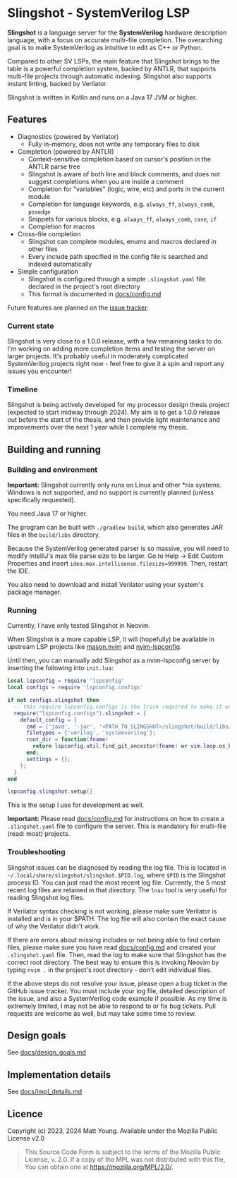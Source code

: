 # Slingshot - SystemVerilog LSP
**Slingshot** is a language server for the **SystemVerilog** hardware description language, with
a focus on accurate multi-file completion. The overarching goal is to make SystemVerilog 
as intuitive to edit as C++ or Python.

Compared to other SV LSPs, the main feature that Slingshot brings to the table is a powerful completion 
system, backed by ANTLR, that supports multi-file projects through automatic indexing. Slingshot also
supports instant linting, backed by Verilator.

Slingshot is written in Kotlin and runs on a Java 17 JVM or higher.

## Features
- Diagnostics (powered by Verilator)
  - Fully in-memory, does not write any temporary files to disk
- Completion (powered by ANTLR)
  - Context-sensitive completion based on cursor's position in the ANTLR parse tree 
  - Slingshot is aware of both line and block comments, and does not suggest completions when you are inside
    a comment
  - Completion for "variables" (logic, wire, etc) and ports in the current module
  - Completion for language keywords, e.g. `always_ff`, `always_comb`, `posedge`
  - Snippets for various blocks, e.g. `always_ff`, `always_comb`, `case`, `if`
  - Completion for macros
- Cross-file completion
  - Slingshot can complete modules, enums and macros declared in other files
  - Every include path specified in the config file is searched and indexed automatically
- Simple configuration
  - Slingshot is configured through a simple `.slingshot.yaml` file declared in the project's root
  directory
  - This format is documented in [docs/config.md](docs/config.md)
  
Future features are planned on the [issue tracker](https://github.com/mattyoung101/slingshot/issues).

### Current state
Slingshot is very close to a 1.0.0 release, with a few remaining tasks to do. I'm
working on adding more completion items and testing the server on larger projects. It's probably useful in
moderately complicated SystemVerilog projects right now - feel free to give it a spin and report
any issues you encounter!

### Timeline
Slingshot is being actively developed for my processor design thesis project (expected to start midway
through 2024). My aim is to get a 1.0.0 release out before the start of the thesis, and then provide
light maintenance and improvements over the next 1 year while I complete my thesis.

## Building and running
### Building and environment
**Important:** Slingshot currently only runs on Linux and other *nix systems. Windows is not 
supported, and no support is currently planned (unless specifically requested).

You need Java 17 or higher. 

The program can be built with `./gradlew build`, which also generates JAR files in the `build/libs` directory.

Because the SystemVerilog generated parser is so massive, you will need to modify IntelliJ's max file parse
size to be larger. Go to Help -> Edit Custom Properties and insert `idea.max.intellisense.filesize=999999`.
Then, restart the IDE.

You also need to download and install Verilator using your system's package manager.

### Running
Currently, I have only tested Slingshot in Neovim.

When Slingshot is a more capable LSP, it will (hopefully) be available in upstream LSP projects like
[mason.nvim](https://github.com/williamboman/mason.nvim) and [nvim-lspconfig](https://github.com/neovim/nvim-lspconfig).

Until then, you can manually add Slingshot as a nvim-lspconfig server by inserting the following into `init.lua`:

```lua
local lspconfig = require 'lspconfig'
local configs = require 'lspconfig.configs'

if not configs.slingshot then
  -- this require lspconfig.configs is the trick required to make it work
  require("lspconfig.configs").slingshot = {
    default_config = {
      cmd = {'java', '-jar', '<PATH_TO_SLINGSHOT>/slingshot/build/libs/slingshot-1.0-SNAPSHOT-all.jar'};
      filetypes = {'verilog', 'systemverilog'};
      root_dir = function(fname)
        return lspconfig.util.find_git_ancestor(fname) or vim.loop.os_homedir()
      end;
      settings = {};
    };
  }
end

lspconfig.slingshot.setup{}
```

This is the setup I use for development as well.

**Important:** Please read [docs/config.md](docs/config.md) for instructions on how to create a
`.slingshot.yaml` file to configure the server. This is mandatory for multi-file (read: most) projects.

### Troubleshooting
Slingshot issues can be diagnosed by reading the log file. This is located in 
`~/.local/share/slingshot/slingshot.$PID.log`, where `$PID` is the Slingshot process ID. You can
just read the most recent log file. Currently, the 5 most recent log files are retained in that
directory. The `lnav` tool is very useful for reading Slingshot log files.

If Verilator syntax checking is not working, please make sure Verilator is installed and is in your
$PATH. The log file will also contain the exact cause of why the Verilator didn't work.

If there are errors about missing includes or not being able to find certain files, please make
sure you have read [docs/config.md](docs/config.md) and created your `.slingshot.yaml` file. Then,
read the log to make sure that Slingshot has the correct root directory. The best way to ensure this
is invoking Neovim by typing `nvim .` in the project's root directory - don't edit individual files.

If the above steps do not resolve your issue, please open a bug ticket in the GitHub issue tracker.
You must include your log file, detailed description of the issue, and also a SystemVerilog code
example if possible. As my time is extremely limited, I may not be able to respond to or 
fix bug tickets. Pull requests are welcome as well, but may take some time to review.

## Design goals
See [docs/design_goals.md](docs/design_goals.md)

## Implementation details
See [docs/impl_details.md](docs/impl_details.md)

## Licence
Copyright (c) 2023, 2024 Matt Young. Available under the Mozilla Public License v2.0

> This Source Code Form is subject to the terms of the Mozilla Public
> License, v. 2.0. If a copy of the MPL was not distributed with this
> file, You can obtain one at https://mozilla.org/MPL/2.0/.
